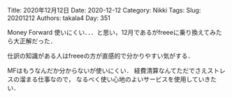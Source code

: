 ﻿Title: 2020年12月12日
Date: 2020-12-12
Category: Nikki
Tags: 
Slug: 20201212
Authors: takala4
Day: 351




Money Forward 使いにくい．．．と思い，12月であるがfreeeに乗り換えてみたら大正解だった．



仕訳の知識がある人はfreeeの方が直感的で分かりやすい気がする．



MFはもうなんだか分からないが使いにくい．
経費清算なんてただでさえストレスの溜まる仕事なので，
なるべく使い心地のよいサービスを使用していきたい．